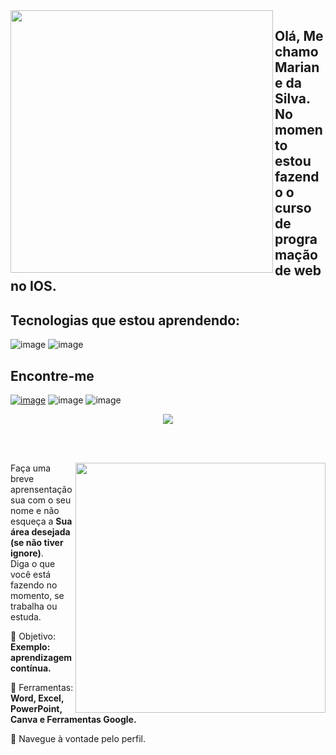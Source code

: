 <img align="left" whidth="370px" height="420px" src="https://github.com/Mariane050319/Mariane050319/assets/146947318/8ad2af58-3938-47d7-afcb-b6d78f8a406c">

## Olá, Me chamo Mariane da Silva. No momento estou fazendo o curso de programação de web no IOS.

## Tecnologias que estou aprendendo:
![image](https://github.com/Mariane050319/Mariane050319/assets/146947318/8aaf7651-b8ab-4aef-9fa1-75183c0c4026)
![image](https://github.com/Mariane050319/Mariane050319/assets/146947318/8868b3c8-7679-42c3-a4c2-da0f695ec6bd)


## Encontre-me
<a href="https://www.instagram.com/marianedasilvamartins/">![image](https://github.com/Mariane050319/Mariane050319/assets/146947318/997bdbb3-51a2-4d36-b23d-f74802c1ce71)</a>
![image](https://github.com/Mariane050319/Mariane050319/assets/146947318/452c39d1-ec8c-44b5-b3b4-3aebbbd4f7f2)
![image](https://github.com/Mariane050319/Mariane050319/assets/146947318/69e1fa3c-cb2f-4be7-9314-7778aa0637c5)

</img>
 <div align="center">
   <a href="https://github.com/MarquinCss/github-readme-stats"><img align="center" src="https://github-readme-stats.vercel.app/api/top-langs/?username=Mariane050319&layout=compact&theme=dark&hide_border=true" /></a> 





</img>

</div>

<br> <br>

<img src="https://raw.githubusercontent.com/MicaelliMedeiros/micaellimedeiros/master/image/computer-illustration.png" min-width="400px" max-width="400px" width="400px" align="right">

<p align="left"> 
  Faça uma breve aprensentação sua com o seu nome e não esqueça a <strong>Sua área desejada (se não tiver ignore)</strong>. <br>
  Diga o que você está fazendo no momento, se trabalha ou estuda.
</p>

<p align="left">
 
  🦄 Objetivo: **Exemplo: aprendizagem contínua.**
</p>

<p align="left">
</p>

  💼 Ferramentas:  **Word, Excel, PowerPoint, Canva e Ferramentas Google.**


<p align="left">
  💌 Navegue à vontade pelo perfil.
</p>

 </div>
